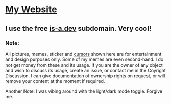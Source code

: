 # [My Website](https://www.valooost.is-a.dev)

## I use the free [is-a.dev](www.https://is-a.dev) subdomain. Very cool!

### Note:
All pictures, memes, sticker and [cursors](https://www.rw-designer.com/cursor-set/pixel-cur) shown here are for entertainment and design purposes only. Some of my memes are even second-hand. I do not get money from these and its usage. If you are the owner of any object and wish to discuss its usage, create an issue, or contact me in the Coyright Discussion. I can give documentation of ownership rights on request, or will remove your content at the moment if required.

Another Note: I was vibing around with the light/dark mode toggle. Forgive me.
